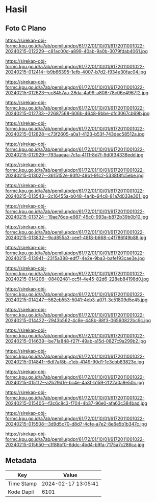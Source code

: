 # Hasil

## Foto C Plano

https://sirekap-obj-formc.kpu.go.id/a7ab/pemilu/pdpr/61/72/01/10/01/6172011001022-20240215-012229--c81ac00d-a899-40ab-9a0b-3079fdab4061.jpg

https://sirekap-obj-formc.kpu.go.id/a7ab/pemilu/pdpr/61/72/01/10/01/6172011001022-20240215-012414--b9b66395-1efb-4007-b7d2-f934e30fac04.jpg

https://sirekap-obj-formc.kpu.go.id/a7ab/pemilu/pdpr/61/72/01/10/01/6172011001022-20240215-012623--cc8457aa-28da-4a99-a808-78c06e4967f2.jpg

https://sirekap-obj-formc.kpu.go.id/a7ab/pemilu/pdpr/61/72/01/10/01/6172011001022-20240215-012733--22687568-606b-4648-9bbe-dfc3067cb69b.jpg

https://sirekap-obj-formc.kpu.go.id/a7ab/pemilu/pdpr/61/72/01/10/01/6172011001022-20240215-012828--c73f2605-a0a1-4123-b53f-743dec58512a.jpg

https://sirekap-obj-formc.kpu.go.id/a7ab/pemilu/pdpr/61/72/01/10/01/6172011001022-20240215-012929--793aaeaa-7c1a-4111-8d7f-9d0f34338edd.jpg

https://sirekap-obj-formc.kpu.go.id/a7ab/pemilu/pdpr/61/72/01/10/01/6172011001022-20240215-013027--3615152e-93f0-49b1-91c2-5338f8fc5ebe.jpg

https://sirekap-obj-formc.kpu.go.id/a7ab/pemilu/pdpr/61/72/01/10/01/6172011001022-20240215-013543--2c16455a-b048-4a4b-94c8-81a7d033e301.jpg

https://sirekap-obj-formc.kpu.go.id/a7ab/pemilu/pdpr/61/72/01/10/01/6172011001022-20240215-013724--19ae76ce-e987-45c0-993a-b872b39b0b10.jpg

https://sirekap-obj-formc.kpu.go.id/a7ab/pemilu/pdpr/61/72/01/10/01/6172011001022-20240215-013832--9cd855a3-ceef-48f8-b668-c4f786f49b88.jpg

https://sirekap-obj-formc.kpu.go.id/a7ab/pemilu/pdpr/61/72/01/10/01/6172011001022-20240215-013941--2315a388-edf7-4e2e-9ba3-bafe193cae3e.jpg

https://sirekap-obj-formc.kpu.go.id/a7ab/pemilu/pdpr/61/72/01/10/01/6172011001022-20240215-014206--08402481-cc5f-4e45-82d6-228eb84198d0.jpg

https://sirekap-obj-formc.kpu.go.id/a7ab/pemilu/pdpr/61/72/01/10/01/6172011001022-20240215-014247--562eb553-5041-4eb3-a07f-3c51809d5e45.jpg

https://sirekap-obj-formc.kpu.go.id/a7ab/pemilu/pdpr/61/72/01/10/01/6172011001022-20240215-014422--2943b562-4c8e-448b-88f3-06560822bc9c.jpg

https://sirekap-obj-formc.kpu.go.id/a7ab/pemilu/pdpr/61/72/01/10/01/6172011001022-20240215-014639--be71a848-f27f-49ab-a15d-0827c9a299b2.jpg

https://sirekap-obj-formc.kpu.go.id/a7ab/pemilu/pdpr/61/72/01/10/01/6172011001022-20240215-014841--6df7af8b-c1eb-4149-90d1-1c3cbb83823e.jpg

https://sirekap-obj-formc.kpu.go.id/a7ab/pemilu/pdpr/61/72/01/10/01/6172011001022-20240215-015112--a2b29d1e-bc4e-4a3f-b159-2f22a0a9e50c.jpg

https://sirekap-obj-formc.kpu.go.id/a7ab/pemilu/pdpr/61/72/01/10/01/6172011001022-20240215-015405--f3c6c8c3-f704-4b37-96e0-afa63c384bad.jpg

https://sirekap-obj-formc.kpu.go.id/a7ab/pemilu/pdpr/61/72/01/10/01/6172011001022-20240215-015508--3d9d5c70-d8d7-4cfe-a7e2-8e6e5b1b347c.jpg

https://sirekap-obj-formc.kpu.go.id/a7ab/pemilu/pdpr/61/72/01/10/01/6172011001022-20240215-015650--c1f88bf0-6ddc-4bd4-b9fa-7175a7c286ca.jpg


## Metadata

| Key        | Value               |
| ---------- | ------------------- |
| Time Stamp | 2024-02-17 13:05:41 |
| Kode Dapil | 6101                |



